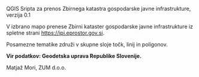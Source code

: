 QGIS Sripta za prenos Zbirnega katastra gospodarske javne infrastrukture, verzija 0.1

V izbrano mapo prenese Zbirni kataster gospodarske javne infrastrukture iz spletne strani https://ipi.eprostor.gov.si. 

Posamezne tematike združi v skupne sloje točk, linij in poligonov.


**Vir podatkov: Geodetska uprava Republike Slovenije.**

Matjaž Mori, 
ZUM d.o.o.
